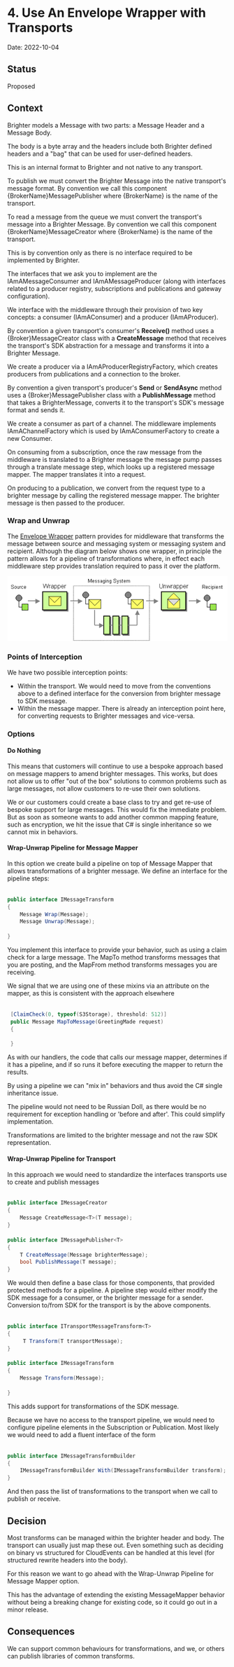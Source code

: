 # 4. Use An Envelope Wrapper with Transports

Date: 2022-10-04

## Status

Proposed

## Context

Brighter models a Message with two parts: a Message Header and a Message Body. 

The body is a byte array and the headers include both Brighter defined headers and a "bag" that can be used for user-defined headers.

This is an internal format to Brighter and not native to any transport.

To publish we must convert the Brighter Message into the native transport's message format. By convention we call this component {BrokerName}MessagePublisher where {BrokerName} is the name of the transport.

To read a message from the queue we must convert the transport's message into a Brighter Message. By convention we call this component {BrokerName}MessageCreator where {BrokerName} is the name of the transport.

This is by convention only as there is no interface required to be implemented by Brighter.

The interfaces that we ask you to implement are the IAmAMessageConsumer and IAmAMessageProducer (along with interfaces related to a producer registry, subscriptions and publications and gateway configuration).

We interface with the middleware through their provision of two key concepts: a consumer (IAmAConsumer) and a producer (IAmAProducer).

By convention a given transport's consumer's **Receive()** method uses a {Broker}MessageCreator class with a **CreateMessage** method that receives the transport's SDK abstraction for a message and transforms it into a Brighter Message.

We create a producer via a IAmAProducerRegistryFactory, which creates  producers from publications and a connection to the broker.
                                                                                                    
By convention a given transport's producer's **Send** or **SendAsync** method uses a {Broker}MessagePublisher class with a **PublishMessage** method that takes a BrighterMessage, converts it to the transport's SDK's message format and sends it.

We create a consumer as part of a channel. The middleware implements IAmAChannelFactory which is used by IAmAConsumerFactory to create a new Consumer.

On consuming from a subscription, once the raw message from the middleware is translated to a Brighter message the message pump passes through a translate message step, which looks up a registered message mapper. The mapper translates it into a request.

On producing to a publication, we convert from the request type to a brighter message by calling the registered message mapper. The brighter message is then passed to the producer.

### Wrap and Unwrap

The [Envelope Wrapper](https://www.enterpriseintegrationpatterns.com/patterns/messaging/EnvelopeWrapper.html) pattern provides for middleware that transforms the message between source and messaging system or messaging system and recipient. 
Although the diagram below shows one wrapper, in principle the pattern allows for a pipeline of transformations where, in effect each middleware step provides translation required to pass it over the platform.

![Wrapper](images/Wrapper.gif)

### Points of Interception

We have two possible interception points:

- Within the transport. We would need to move from the conventions above to a defined interface for the conversion from brighter message to SDK message. 
- Within the message mapper. There is already an interception point here, for converting requests to Brighter messages and vice-versa.
         
### Options

#### Do Nothing                        

This means that customers will continue to use a bespoke approach based on message mappers to amend brighter messages. This works, but does not allow us to offer "out of the box" solutions to common problems such as large messages, not allow customers to re-use their own solutions.
                                                                                                      
We or our customers could create a base class to try and get re-use of bespoke support for large messages. This would fix the immediate problem. But as soon as someone wants to add another common mapping feature, such as encryption, we hit the issue that C# is single inheritance so we cannot mix in behaviors.

#### Wrap-Unwrap Pipeline for Message Mapper

In this option we create build a pipeline on top of Message Mapper that allows transformations of a brighter message. We define an interface for the pipeline steps:

```csharp

public interface IMessageTransform
{
    Message Wrap(Message);
    Message Unwrap(Message);

}
```

You implement this interface to provide your behavior, such as using a claim check for a large message. The MapTo method transforms messages that you are posting, and the MapFrom method transforms messages you are receiving.

We signal that we are using one of these mixins via an attribute on the mapper, as this is consistent with the approach elsewhere

```csharp

 [ClaimCheck(0, typeof(S3Storage), threshold: 512)]
 public Message MapToMessage(GreetingMade request)
 {
 
 }

```

As with our handlers, the code that calls our message mapper, determines if it has a pipeline, and if so runs it before executing the mapper to return the results.

By using a pipeline we can "mix in" behaviors and thus avoid the C# single inheritance issue.

The pipeline would not need to be Russian Doll, as there would be no requirement for exception handling or 'before and after'. This could simplify implementation.

Transformations are limited to the brighter message and not the raw SDK representation.

#### Wrap-Unwrap Pipeline for Transport

In this approach we would need to standardize the interfaces transports use to create and publish messages

```csharp

public interface IMessageCreator
{
    Message CreateMessage<T>(T message);
}

public interface IMessagePublisher<T>
{
    T CreateMessage(Message brighterMessage);
    bool PublishMessage(T message);
}

```

We would then define a base class for those components, that provided protected methods for a pipeline. A pipeline step would either modify the SDK message for a consumer, or the brighter message for a sender. Conversion to/from SDK for the transport is by the above components.

```csharp

public interface ITransportMessageTransform<T>
{
     T Transform(T transportMessage);
}

public interface IMessageTransform
{
    Message Transform(Message);

}

```
 
This adds support for transformations of the SDK message.

Because we have no access to the transport pipeline, we would need to configure pipeline elements in the Subscription or Publication. Most likely we would need to add a fluent interface of the form

```csharp

public interface IMessageTransformBuilder
{
    IMessageTransformBuilder With(IMessageTransformBuilder transform);
}

```

And then pass the list of transformations to the transport when we call to publish or receive.

## Decision                                           
             
Most transforms can be managed within the brighter header and body. The transport can usually just map these out. Even something such as deciding on binary vs structured for CloudEvents can be handled at this level (for structured rewrite headers into the body).

For this reason we want to go ahead with the Wrap-Unwrap Pipeline for Message Mapper option. 

This has the advantage of extending the existing MessageMapper behavior without being a breaking change for existing code, so it could go out in a minor release.


## Consequences
                 
We can support common behaviours for transformations, and we, or others can publish libraries of common transforms.




